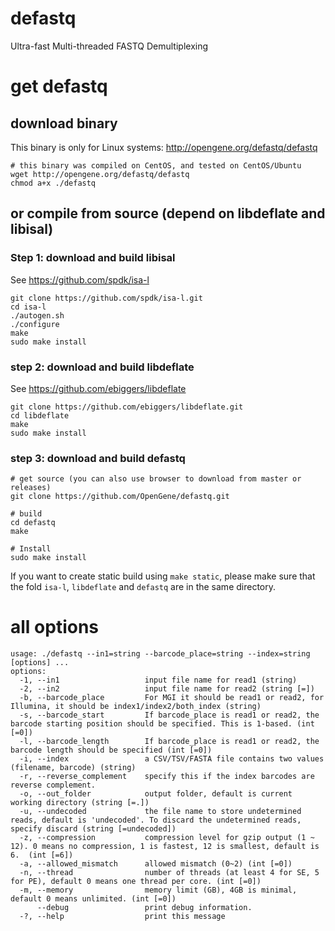 # defastq
Ultra-fast Multi-threaded FASTQ Demultiplexing

# get defastq
## download binary 
This binary is only for Linux systems: http://opengene.org/defastq/defastq
```shell
# this binary was compiled on CentOS, and tested on CentOS/Ubuntu
wget http://opengene.org/defastq/defastq
chmod a+x ./defastq
```
## or compile from source (depend on libdeflate and libisal)
### Step 1: download and build libisal
See https://github.com/spdk/isa-l
```shell
git clone https://github.com/spdk/isa-l.git
cd isa-l
./autogen.sh
./configure
make
sudo make install
```

### step 2: download and build libdeflate
See https://github.com/ebiggers/libdeflate
```shell
git clone https://github.com/ebiggers/libdeflate.git
cd libdeflate
make
sudo make install
```

### step 3: download and build defastq
```shell
# get source (you can also use browser to download from master or releases)
git clone https://github.com/OpenGene/defastq.git

# build
cd defastq
make

# Install
sudo make install
```
If you want to create static build using  `make static`, please make sure that the fold `isa-l`, `libdeflate` and `defastq` are in the same directory.

# all options
```
usage: ./defastq --in1=string --barcode_place=string --index=string [options] ... 
options:
  -1, --in1                   input file name for read1 (string)
  -2, --in2                   input file name for read2 (string [=])
  -b, --barcode_place         For MGI it should be read1 or read2, for Illumina, it should be index1/index2/both_index (string)
  -s, --barcode_start         If barcode_place is read1 or read2, the barcode starting position should be specified. This is 1-based. (int [=0])
  -l, --barcode_length        If barcode_place is read1 or read2, the barcode length should be specified (int [=0])
  -i, --index                 a CSV/TSV/FASTA file contains two values (filename, barcode) (string)
  -r, --reverse_complement    specify this if the index barcodes are reverse complement.
  -o, --out_folder            output folder, default is current working directory (string [=.])
  -u, --undecoded             the file name to store undetermined reads, default is 'undecoded'. To discard the undetermined reads, specify discard (string [=undecoded])
  -z, --compression           compression level for gzip output (1 ~ 12). 0 means no compression, 1 is fastest, 12 is smallest, default is 6.  (int [=6])
  -a, --allowed_mismatch      allowed mismatch (0~2) (int [=0])
  -n, --thread                number of threads (at least 4 for SE, 5 for PE), default 0 means one thread per core. (int [=0])
  -m, --memory                memory limit (GB), 4GB is minimal, default 0 means unlimited. (int [=0])
      --debug                 print debug information.
  -?, --help                  print this message
```
